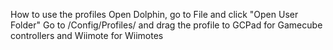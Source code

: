 How to use the profiles
Open Dolphin, go to File and click "Open User Folder"
Go to /Config/Profiles/ and drag the profile to GCPad for Gamecube controllers and Wiimote for Wiimotes
